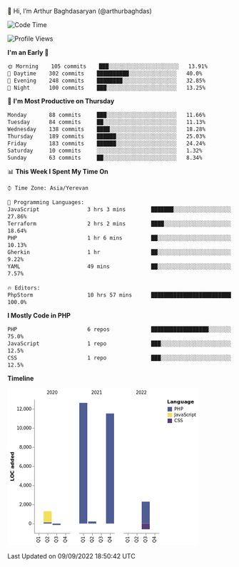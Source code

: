 👋 Hi, I’m Arthur Baghdasaryan (@arthurbaghdas)


<!--START_SECTION:waka-->
![Code Time](http://img.shields.io/badge/Code%20Time-257%20hrs%2057%20mins-blue)

![Profile Views](http://img.shields.io/badge/Profile%20Views-14-blue)

**I'm an Early 🐤** 

```text
🌞 Morning    105 commits    ███░░░░░░░░░░░░░░░░░░░░░░   13.91% 
🌆 Daytime    302 commits    ██████████░░░░░░░░░░░░░░░   40.0% 
🌃 Evening    248 commits    ████████░░░░░░░░░░░░░░░░░   32.85% 
🌙 Night      100 commits    ███░░░░░░░░░░░░░░░░░░░░░░   13.25%

```
📅 **I'm Most Productive on Thursday** 

```text
Monday       88 commits     ███░░░░░░░░░░░░░░░░░░░░░░   11.66% 
Tuesday      84 commits     ██░░░░░░░░░░░░░░░░░░░░░░░   11.13% 
Wednesday    138 commits    ████░░░░░░░░░░░░░░░░░░░░░   18.28% 
Thursday     189 commits    ██████░░░░░░░░░░░░░░░░░░░   25.03% 
Friday       183 commits    ██████░░░░░░░░░░░░░░░░░░░   24.24% 
Saturday     10 commits     ░░░░░░░░░░░░░░░░░░░░░░░░░   1.32% 
Sunday       63 commits     ██░░░░░░░░░░░░░░░░░░░░░░░   8.34%

```


📊 **This Week I Spent My Time On** 

```text
⌚︎ Time Zone: Asia/Yerevan

💬 Programming Languages: 
JavaScript               3 hrs 3 mins        ███████░░░░░░░░░░░░░░░░░░   27.86% 
Terraform                2 hrs 2 mins        ████░░░░░░░░░░░░░░░░░░░░░   18.64% 
PHP                      1 hr 6 mins         ██░░░░░░░░░░░░░░░░░░░░░░░   10.13% 
Gherkin                  1 hr                ██░░░░░░░░░░░░░░░░░░░░░░░   9.22% 
YAML                     49 mins             ██░░░░░░░░░░░░░░░░░░░░░░░   7.57%

🔥 Editors: 
PhpStorm                 10 hrs 57 mins      █████████████████████████   100.0%

```

**I Mostly Code in PHP** 

```text
PHP                      6 repos             ██████████████████░░░░░░░   75.0% 
JavaScript               1 repo              ███░░░░░░░░░░░░░░░░░░░░░░   12.5% 
CSS                      1 repo              ███░░░░░░░░░░░░░░░░░░░░░░   12.5%

```


**Timeline**

![Chart not found](https://raw.githubusercontent.com/arthurbaghdas/arthurbaghdas/main/charts/bar_graph.png) 


 Last Updated on 09/09/2022 18:50:42 UTC
<!--END_SECTION:waka-->
